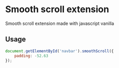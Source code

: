 # Smooth scroll extension
Smooth scroll extension made with javascript vanilla

## Usage
```javascript
document.getElementById('navbar').smoothScroll({
    padding: -52.63
});
```
